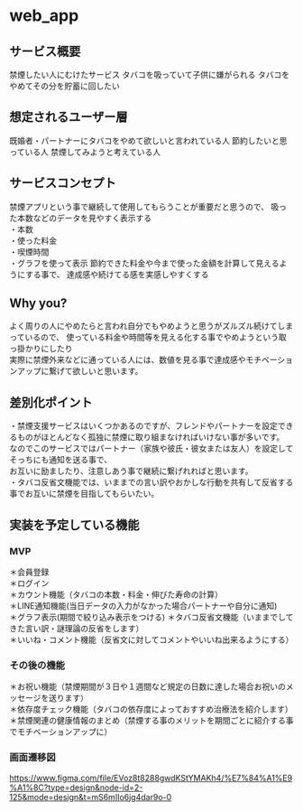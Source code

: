# web_app

## サービス概要
禁煙したい人にむけたサービス
タバコを吸っていて子供に嫌がられる
タバコをやめてその分を貯蓄に回したい

## 想定されるユーザー層
既婚者・パートナーにタバコをやめて欲しいと言われている人
節約したいと思っている人
禁煙してみようと考えている人

## サービスコンセプト
禁煙アプリという事で継続して使用してもらうことが重要だと思うので、
吸った本数などのデータを見やすく表示する  
・本数  
・使った料金  
・喫煙時間  
・グラフを使って表示
節約できた料金や今まで使った金額を計算して見えるようにする事で、
達成感や続けてる感を実感しやすくする

## Why you?
よく周りの人にやめたらと言われ自分でもやめようと思うがズルズル続けてしまっているので、
使っている料金や時間等を見える化する事でやめようという取っ掛かりにしたり  
実際に禁煙外来などに通っている人には、数値を見る事で達成感やモチベーションアップに繋げて欲しいと思います。

## 差別化ポイント
・禁煙支援サービスはいくつかあるのですが、フレンドやパートナーを設定できるものがほとんどなく孤独に禁煙に取り組まなければいけない事が多いです。    
なのでこのサービスではパートナー（家族や彼氏・彼女または友人）を設定してそっちにも通知を送る事で、  
お互いに励ましたり、注意しあう事で継続に繋げれればと思います。  
・タバコ反省文機能では、いままでの言い訳やおかしな行動を共有して反省する事でお互いに禁煙を目指してもらいたい。
  

## 実装を予定している機能
### MVP
＊会員登録  
＊ログイン  
＊カウント機能（タバコの本数・料金・伸びた寿命の計算）  　　  
＊LINE通知機能(当日データの入力がなかった場合パートナーや自分に通知)  
＊グラフ表示(期間で絞り込み表示をつける)
＊タバコ反省文機能（いままでしてきた言い訳・謎理論の反省をします）  
＊いいね・コメント機能（反省文に対してコメントやいいね出来るようにする）

### その後の機能 
＊お祝い機能（禁煙期間が３日や１週間など規定の日数に達した場合お祝いのメッセージを送ります）  
＊依存度チェック機能（タバコの依存度によっておすすめ治療法を紹介します）  
＊禁煙関連の健康情報のまとめ（禁煙する事のメリットを期間ごとに紹介する事でモチベーションアップに）

### 画面遷移図
https://www.figma.com/file/EVoz8t8288gwdKStYMAKh4/%E7%84%A1%E9%A1%8C?type=design&node-id=2-125&mode=design&t=mS6mIIo6jg4dar9o-0